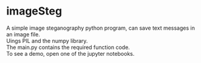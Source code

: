 # imageSteg

A simple image steganography python program, can save text messages in an image file.<br>
Uings PIL and the numpy library.<br>
The main.py contains the required function code.<br>
To see a demo, open one of the jupyter notebooks.

